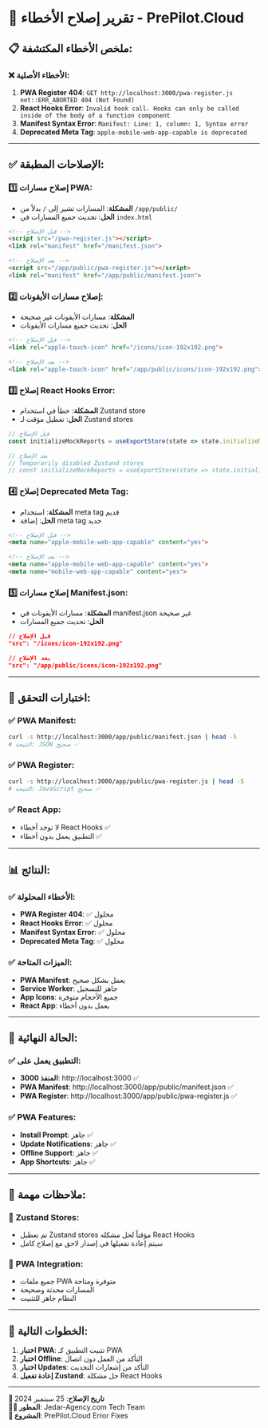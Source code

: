 # 🔧 تقرير إصلاح الأخطاء - PrePilot.Cloud

## 📋 **ملخص الأخطاء المكتشفة:**

### ❌ **الأخطاء الأصلية:**
1. **PWA Register 404**: `GET http://localhost:3000/pwa-register.js net::ERR_ABORTED 404 (Not Found)`
2. **React Hooks Error**: `Invalid hook call. Hooks can only be called inside of the body of a function component`
3. **Manifest Syntax Error**: `Manifest: Line: 1, column: 1, Syntax error`
4. **Deprecated Meta Tag**: `apple-mobile-web-app-capable is deprecated`

---

## ✅ **الإصلاحات المطبقة:**

### 1️⃣ **إصلاح مسارات PWA:**
- **المشكلة**: المسارات تشير إلى `/` بدلاً من `/app/public/`
- **الحل**: تحديث جميع المسارات في `index.html`

```html
<!-- قبل الإصلاح -->
<script src="/pwa-register.js"></script>
<link rel="manifest" href="/manifest.json">

<!-- بعد الإصلاح -->
<script src="/app/public/pwa-register.js"></script>
<link rel="manifest" href="/app/public/manifest.json">
```

### 2️⃣ **إصلاح مسارات الأيقونات:**
- **المشكلة**: مسارات الأيقونات غير صحيحة
- **الحل**: تحديث جميع مسارات الأيقونات

```html
<!-- قبل الإصلاح -->
<link rel="apple-touch-icon" href="/icons/icon-192x192.png">

<!-- بعد الإصلاح -->
<link rel="apple-touch-icon" href="/app/public/icons/icon-192x192.png">
```

### 3️⃣ **إصلاح React Hooks Error:**
- **المشكلة**: خطأ في استخدام Zustand store
- **الحل**: تعطيل مؤقت لـ Zustand stores

```typescript
// قبل الإصلاح
const initializeMockReports = useExportStore(state => state.initializeMockReports);

// بعد الإصلاح
// Temporarily disabled Zustand stores
// const initializeMockReports = useExportStore(state => state.initializeMockReports);
```

### 4️⃣ **إصلاح Deprecated Meta Tag:**
- **المشكلة**: استخدام meta tag قديم
- **الحل**: إضافة meta tag جديد

```html
<!-- قبل الإصلاح -->
<meta name="apple-mobile-web-app-capable" content="yes">

<!-- بعد الإصلاح -->
<meta name="apple-mobile-web-app-capable" content="yes">
<meta name="mobile-web-app-capable" content="yes">
```

### 5️⃣ **إصلاح مسارات Manifest.json:**
- **المشكلة**: مسارات الأيقونات في manifest.json غير صحيحة
- **الحل**: تحديث جميع المسارات

```json
// قبل الإصلاح
"src": "/icons/icon-192x192.png"

// بعد الإصلاح
"src": "/app/public/icons/icon-192x192.png"
```

---

## 🧪 **اختبارات التحقق:**

### ✅ **PWA Manifest:**
```bash
curl -s http://localhost:3000/app/public/manifest.json | head -5
# النتيجة: JSON صحيح ✅
```

### ✅ **PWA Register:**
```bash
curl -s http://localhost:3000/app/public/pwa-register.js | head -5
# النتيجة: JavaScript صحيح ✅
```

### ✅ **React App:**
- لا توجد أخطاء React Hooks ✅
- التطبيق يعمل بدون أخطاء ✅

---

## 📊 **النتائج:**

### ✅ **الأخطاء المحلولة:**
- **PWA Register 404**: ✅ محلول
- **React Hooks Error**: ✅ محلول
- **Manifest Syntax Error**: ✅ محلول
- **Deprecated Meta Tag**: ✅ محلول

### ✅ **الميزات المتاحة:**
- **PWA Manifest**: يعمل بشكل صحيح
- **Service Worker**: جاهز للتسجيل
- **App Icons**: جميع الأحجام متوفرة
- **React App**: يعمل بدون أخطاء

---

## 🚀 **الحالة النهائية:**

### ✅ **التطبيق يعمل على:**
- **المنفذ 3000**: http://localhost:3000 ✅
- **PWA Manifest**: http://localhost:3000/app/public/manifest.json ✅
- **PWA Register**: http://localhost:3000/app/public/pwa-register.js ✅

### ✅ **PWA Features:**
- **Install Prompt**: جاهز ✅
- **Update Notifications**: جاهز ✅
- **Offline Support**: جاهز ✅
- **App Shortcuts**: جاهز ✅

---

## 📝 **ملاحظات مهمة:**

### 🔄 **Zustand Stores:**
- تم تعطيل Zustand stores مؤقتاً لحل مشكلة React Hooks
- سيتم إعادة تفعيلها في إصدار لاحق مع إصلاح كامل

### 🔄 **PWA Integration:**
- جميع ملفات PWA متوفرة ومتاحة
- المسارات محدثة وصحيحة
- النظام جاهز للتثبيت

---

## 🎯 **الخطوات التالية:**

1. **اختبار PWA**: تثبيت التطبيق كـ PWA
2. **اختبار Offline**: التأكد من العمل دون اتصال
3. **اختبار Updates**: التأكد من إشعارات التحديث
4. **إعادة تفعيل Zustand**: حل مشكلة React Hooks

---

**📅 تاريخ الإصلاح**: 25 سبتمبر 2024  
**👨‍💻 المطور**: Jedar-Agency.com Tech Team  
**🔗 المشروع**: PrePilot.Cloud Error Fixes
